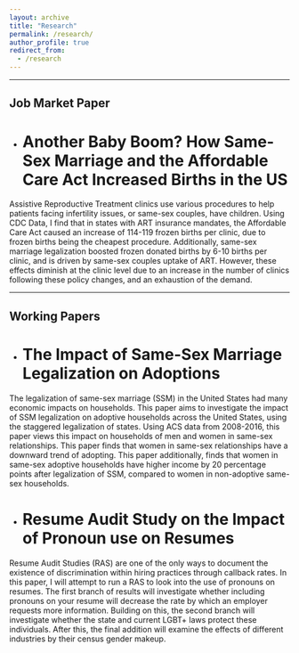 ```yaml
---
layout: archive
title: "Research"
permalink: /research/
author_profile: true
redirect_from:
  - /research
---
```


<hr>

## Job Market Paper
* # Another Baby Boom? How Same-Sex Marriage and the Affordable Care Act Increased Births in the US
Assistive Reproductive Treatment clinics use various procedures to help patients facing infertility issues, or same-sex couples, have children. Using CDC Data, I find that in states with ART insurance mandates, the Affordable Care Act caused an increase of 114-119 frozen births per clinic, due to frozen births being the cheapest procedure. Additionally, same-sex marriage legalization boosted frozen donated births by 6-10 births per clinic, and is driven by same-sex couples uptake of ART. However, these effects diminish at the clinic level due to an increase in the number of clinics following these policy changes, and an exhaustion of the demand.

<hr>

## Working Papers

* # The Impact of Same-Sex Marriage Legalization on Adoptions
The legalization of same-sex marriage (SSM) in the United States had many economic impacts on households. This paper aims to investigate the impact of SSM legalization on adoptive households across the United States, using the staggered legalization of states. Using ACS data from 2008-2016, this paper views this impact on households of men and women in same-sex relationships. This paper finds that women in same-sex relationships have a downward trend of adopting. This paper additionally, finds that women in same-sex adoptive households have higher income by 20 percentage points after legalization of SSM, compared to women in non-adoptive same-sex households.

* # Resume Audit Study on the Impact of Pronoun use on Resumes
Resume Audit Studies (RAS) are one of the only ways to document the existence of discrimination within hiring practices through callback rates. In this paper, I will attempt to run a RAS to look into the use of pronouns on resumes. The first branch of results will investigate whether including pronouns on your resume will decrease the rate by which an employer requests more information. Building on this, the second branch will investigate whether the state and current LGBT+ laws protect these individuals. After this, the final addition will examine the effects of different industries by their census gender makeup.




